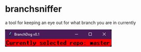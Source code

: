 # branchsniffer

a tool for keeping an eye out for what branch you are in currently

![branchdog_window_image](branchdog.png?raw=true "BranchDog")
